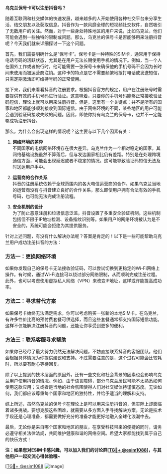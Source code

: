 **乌克兰保号卡可以注册抖音吗？**

随着互联网和社交媒体的快速发展，越来越多的人开始使用各种社交平台来分享生活、结交朋友以及获取信息。抖音作为一款风靡全球的短视频社交软件，自然吸引了无数用户的关注。然而，对于一些身处特殊地区的用户来说，比如乌克兰，他们可能会遇到一些独特的限制或问题。那么，乌克兰的保号卡是否能够用来注册抖音呢？今天我们就来详细探讨一下这个问题。

首先，我们需要明确什么是“保号卡”。保号卡是一种特殊的SIM卡，通常用于保持电话号码的活跃状态，尤其是在用户无法长期使用手机的情况下。例如，当一个人在国外工作或者旅行时，他可能需要一张保号卡来确保他的手机号码不会因为长时间未使用而被运营商注销。这种卡的特点是它不需要频繁地拨打电话或发送短信，只需定期激活即可维持号码的正常使用。

接下来，我们来看看抖音的注册要求。根据抖音官方的规定，用户在注册账号时需要提供有效的手机号码进行验证。这意味着，只要你的手机号码能够正常接收验证码短信，理论上就可以用来注册抖音。但是，这里有一个关键点：并不是所有的国家和地区都能够顺利接收到国际短信。由于网络环境的不同，某些地区的用户可能会遇到验证码接收失败的问题。因此，即使你持有乌克兰的保号卡，也并不一定能够成功注册抖音。

那么，为什么会出现这样的情况呢？这主要与以下几个因素有关：

1. **网络环境的差异**  
   不同国家的电信网络环境存在很大差异。乌克兰作为一个相对稳定的国家，其网络基础设施虽然不算落后，但与发达国家相比仍有差距。特别是在处理跨境通信方面，可能会出现延迟或者不稳定的情况。这可能导致验证码短信无法及时送达用户手中。

2. **运营商的合作关系**  
 抖音的注册系统依赖于全球范围内的各大电信运营商的合作。如果乌克兰当地的运营商没有与抖音建立良好的合作关系，那么即使用户拥有合法有效的手机号码，也可能无法完成注册流程。

3. **安全机制的设计**  
 为了防止恶意注册和垃圾信息泛滥，抖音设置了多重安全验证机制。这些机制包括但不限于IP地址检测、设备指纹识别等。如果用户的网络环境被认为是不安全的，系统可能会拒绝为其提供服务。

针对上述问题，有没有什么解决办法呢？答案是肯定的！以下是一些可能帮助乌克兰用户成功注册抖音的方法：

### 方法一：更换网络环境
如果你发现自己的保号卡无法接收验证码，可以尝试切换到更稳定的Wi-Fi网络上操作。有时候，通过Wi-Fi连接可以绕过部分网络限制，从而顺利完成注册过程。此外，也可以考虑使用虚拟私人网络（VPN）来改变IP地址，这样或许能提高成功率。

### 方法二：寻求替代方案
如果保号卡始终无法满足需求，你可以考虑购买一张新的本地SIM卡。在乌克兰，有许多性价比高的预付费套餐可供选择，而且这些套餐通常都支持国际短信功能。这样不仅能解决注册抖音的问题，还能让你享受到更多的便利。

### 方法三：联系客服寻求帮助
如果你已经尽了最大努力仍然无法解决问题，不妨直接联系抖音的客服团队。他们会根据具体情况为你提供建议和支持。不过需要注意的是，这个过程可能会比较耗时，所以要有耐心等待回复。

除了以上提到的技术层面的原因外，还有一些文化和社会背景的因素也会影响乌克兰用户使用抖音的情况。例如，由于语言障碍，部分乌克兰居民可能不太熟悉如何使用这款应用；又或者是当地的社会氛围使得人们对社交媒体持谨慎态度。无论如何，我们都应该尊重每个国家和地区的独特性，并给予适当的理解和支持。

综上所述，虽然乌克兰的保号卡在理论上是可以用来注册抖音的，但实际上却面临着诸多挑战。要想克服这些困难，就需要从多方面入手寻找解决方案。无论是技术手段还是心理准备，都需要做好充分的准备才能更好地融入全球化浪潮中去。

最后，无论你是来自哪个国家和地区的朋友，在享受科技带来的便捷的同时，请务必遵守相关法律法规，共同维护健康和谐的网络空间。希望大家都能找到属于自己的快乐方式！

**注：如果您对ESIM卡感兴趣，可以加入我们的讨论群[[TG💪+ @esim1088](https://t.me/s/esim1088)]，与其他用户一起交流心得体验哦~**

[[TG💪+ @esim1088](https://t.me/s/esim1088) ![Image](https://i.postimg.cc/4NQfJmqS/Snipaste-2025-05-13-00-14-12.png)]